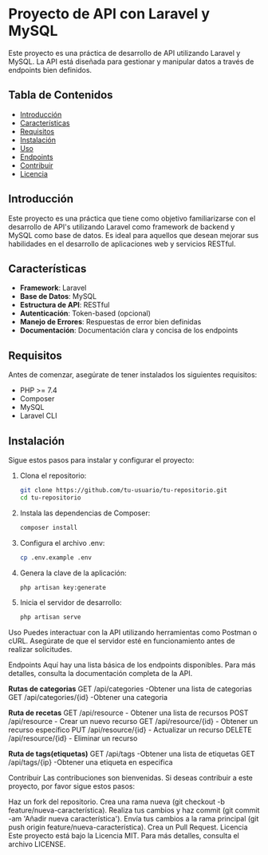 # Proyecto de API con Laravel y MySQL

Este proyecto es una práctica de desarrollo de API utilizando Laravel y MySQL. La API está diseñada para gestionar y manipular datos a través de endpoints bien definidos.

## Tabla de Contenidos

- [Introducción](#introducción)
- [Características](#características)
- [Requisitos](#requisitos)
- [Instalación](#instalación)
- [Uso](#uso)
- [Endpoints](#endpoints)
- [Contribuir](#contribuir)
- [Licencia](#licencia)

## Introducción

Este proyecto es una práctica que tiene como objetivo familiarizarse con el desarrollo de API's utilizando Laravel como framework de backend y MySQL como base de datos. Es ideal para aquellos que desean mejorar sus habilidades en el desarrollo de aplicaciones web y servicios RESTful.

## Características

- **Framework**: Laravel
- **Base de Datos**: MySQL
- **Estructura de API**: RESTful
- **Autenticación**: Token-based (opcional)
- **Manejo de Errores**: Respuestas de error bien definidas
- **Documentación**: Documentación clara y concisa de los endpoints

## Requisitos

Antes de comenzar, asegúrate de tener instalados los siguientes requisitos:

- PHP >= 7.4
- Composer
- MySQL
- Laravel CLI

## Instalación

Sigue estos pasos para instalar y configurar el proyecto:

1. Clona el repositorio:
   
   ```sh
   git clone https://github.com/tu-usuario/tu-repositorio.git
   cd tu-repositorio
2. Instala las dependencias de Composer:
   
    ```sh
    composer install
3. Configura el archivo .env:
   
    ```sh
   cp .env.example .env
   
4. Genera la clave de la aplicación:
   
   ```sh
   php artisan key:generate
   
5. Inicia el servidor de desarrollo:
   
   ```sh
   php artisan serve
   
Uso
Puedes interactuar con la API utilizando herramientas como Postman o cURL. Asegúrate de que el servidor esté en funcionamiento antes de realizar solicitudes.

Endpoints
Aquí hay una lista básica de los endpoints disponibles. Para más detalles, consulta la documentación completa de la API.

**Rutas de categorias**
GET /api/categories -Obtener una lista de categorias
GET /api/categories/{id} -Obtener una categoria

**Ruta de recetas**
GET /api/resource - Obtener una lista de recursos
POST /api/resource - Crear un nuevo recurso
GET /api/resource/{id} - Obtener un recurso específico
PUT /api/resource/{id} - Actualizar un recurso
DELETE /api/resource/{id} - Eliminar un recurso

**Ruta de tags(etiquetas)**
GET /api/tags -Obtener una lista de etiquetas
GET /api/tags/{ip} -Obtener una etiqueta en especifica

Contribuir
Las contribuciones son bienvenidas. Si deseas contribuir a este proyecto, por favor sigue estos pasos:

Haz un fork del repositorio.
Crea una rama nueva (git checkout -b feature/nueva-característica).
Realiza tus cambios y haz commit (git commit -am 'Añadir nueva característica').
Envía tus cambios a la rama principal (git push origin feature/nueva-característica).
Crea un Pull Request.
Licencia
Este proyecto está bajo la Licencia MIT. Para más detalles, consulta el archivo LICENSE.
